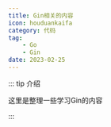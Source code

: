```yaml
---
title: Gin相关的内容
icon: houduankaifa
category: 代码
tag:
    - Go
    - Gin
date: 2023-02-25
---
```


::: tip 介绍

这里是整理一些学习Gin的内容

:::
